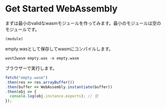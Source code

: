 # Get Started WebAssembly

まずは最小のvalidなwasmモジュールを作ってみます。最小のモジュールは空のモジュールです。

```
(module)
```

empty.wasとして保存してwasmにコンパイルします。

```
wast2wasm empty.was -o empty.wasm
```

ブラウザーで実行します。

```js
fetch("empty.wasm")
.then(res => res.arrayBuffer())
.then(buffer => WebAssembly.instantiate(buffer))
.then(obj => {
  console.log(obj.instance.exports); // 空
});
```

